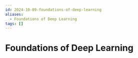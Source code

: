 ```yaml
---
id: 2024-10-09-foundations-of-deep-learning
aliases:
  - Foundations of Deep Learning
tags: []
---
```


# Foundations of Deep Learning
